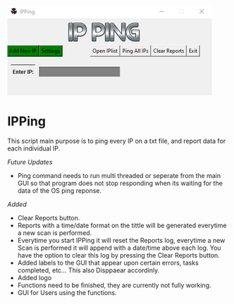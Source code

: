 ![](/images/preview.png)

# IPPing
This script main purpose is to ping every IP on a txt file, and report data for each individual IP.

*Future Updates*

- Ping command needs to run multi threaded or seperate from the main GUI so that program does not stop responding when its waiting for the data of the OS ping reponse.


*Added*

- Clear Reports button.
- Reports with a time/date format on the tittle will be generated everytime a new scan is performed.
- Everytime you start IPPing it will reset the Reports log, everytime a new Scan is performed it will append with a date/time above each log. You have the option to clear this log by pressing the Clear Reports button.
- Added labels to the GUI that appear upon certain errors, tasks completed, etc... This also Disppaear accordinly.
- Added logo
- Functions need to be finished, they are currently not fully working.
- GUI for Users using the functions.
